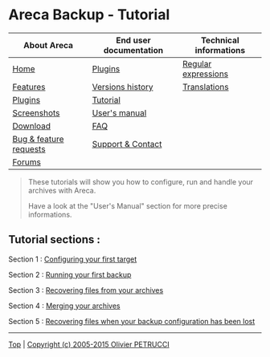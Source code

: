 # Areca Backup - Tutorial

| About Areca                   | End user documentation            | Technical informations                        |
|-------------------------------|-----------------------------------|-----------------------------------------------|
| [Home](README.md)             | [Plugins](plugin_list.md)         | [Regular expressions](regex.md)               |
| [Features](features.md)       | [Versions history](history.md)    | [Translations](documentation.md#translations) |
| [Plugins](plugin_list.md)     | [Tutorial](tutorial.md)           |                                               |
| [Screenshots](screenshots.md) | [User's manual](documentation.md) |                                               |
| [Download]                    | [FAQ](faq.md)                     |                                               |
| [Bug & feature requests]      | [Support & Contact](support.md)   |                                               |
| [Forums]                      |                                   |                                               |

[Download]: https://sourceforge.net/projects/areca/files/areca-stable/
[Bug & feature requests]: https://sourceforge.net/p/areca/_list/tickets?source=navbar
[Forums]: https://sourceforge.net/projects/areca/forums


> These tutorials will show you how to configure, run and handle your archives with Areca.
>
> Have a look at the "User's Manual" section for more precise informations.


## Tutorial sections :

Section 1 : [Configuring your first target](./tutorial1.md)

Section 2 : [Running your first backup](./tutorial2.md)

Section 3 : [Recovering files from your archives](./tutorial3.md)

Section 4 : [Merging your archives](./tutorial4.md)

Section 5 : [Recovering files when your backup configuration has been lost](./tutorial5.md)


---

[Top] | [Copyright (c) 2005-2015 Olivier PETRUCCI]

[Top]: #areca-backup---tutorial "Go to top of the document"
[Copyright (c) 2005-2015 Olivier PETRUCCI]: https://areca-backup.org/tutorial.php "Visit the original resource"